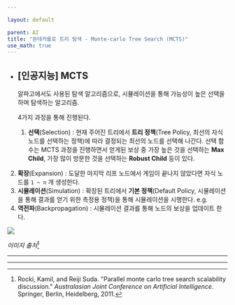 ```yaml
---

layout: default

parent: AI
title: "몬테카를로 트리 탐색 - Monte-carlo Tree Search (MCTS)"
use_math: true
---
```


- ## [인공지능] MCTS

  알파고에서도 사용된 탐색 알고리즘으로, 시뮬레이션을 통해 가능성이 높은 선택을 하며 탐색하는 알고리즘.

  

  4가지 과정을 통해 진행된다.

  1. **선택**(Selection) : 현재 주어진 트리에서 **트리 정책**(Tree Policy, 최선의 자식 노드를 선택하는 정책)에 따라 결정되는 최선의 노드를 선택해 나간다. 선택 함수는 MCTS 과정을 진행하면서 얻게된 보상 중 가장 높은 것을 선택하는 **Max Child**, 가장 많이 방문한 것을 선택하는 **Robust Child** 등이 있다.
2. **확장**(Expansion) : 도달한 마지막 리프 노드에서 게임이 끝나지 않았다면 자식 노드를 `1 ~ n` 개 생성한다.
  3. **시뮬레이션**(Simulation) : 확장된 트리에서 **기본 정책**(Default Policy, 시뮬레이션을 통해 결과를 얻기 위한 측정용 정책)을 통해 시뮬레이션을 시행한다. e.g. 
  4. **역전파**(Backpropagation) : 시뮬레이션 결과를 통해 노드의 보상을 업데이트 한다.
  
  
  
  ![](https://user-images.githubusercontent.com/18680116/69682645-6e31a280-10f5-11ea-869f-1085df4a7e80.png)
  
  *이미지 출처*[^1]
  
  
  



---

[^1]: Rocki, Kamil, and Reiji Suda. "Parallel monte carlo tree search scalability discussion." *Australasian Joint Conference on Artificial Intelligence*. Springer, Berlin, Heidelberg, 2011.



---

  

